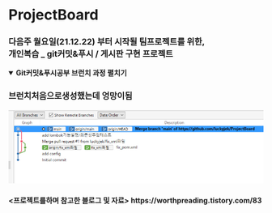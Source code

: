 # ProjectBoard

<h3>다음주 월요일(21.12.22) 부터 시작될 팀프로젝트를 위한, <br>
개인복습 _ git커밋&푸시 / 게시판 구현 프로젝트</h3>

<details open>
  
  <summary> 
    <b>Git커밋&푸시공부 브런치 과정 펼치기</b>
  </summary>
  <div>
   <h3>브런치처음으로생성했는데 엉망이됨</h3>
   <img src=/image/add_gitimage.jpg>
  </div>
</details>





















<h4>
<프로젝트를하며 참고한 블로그 및 자료>
https://worthpreading.tistory.com/83
</h4>
